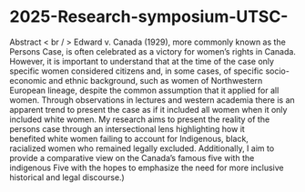 # 2025-Research-symposium-UTSC-
Abstract
< br / >
Edward v. Canada (1929), more commonly known as the Persons Case, is often celebrated as a victory for women’s rights in Canada. However, it is important to understand that at the time of the case only specific women considered citizens and, in some cases, of specific socio-economic and ethnic background, such as women of Northwestern European lineage, despite the common assumption that it applied for all women. Through observations in lectures and western academia there is an apparent trend to present the case as if it included all women when it only included white women. My research aims to present the reality of the persons case through an intersectional lens highlighting how it benefited white women failing to account for Indigenous, black, racialized women who remained legally excluded. Additionally, I aim to provide a comparative view on the Canada’s famous five with the indigenous Five with the hopes to emphasize the need for more inclusive historical and legal discourse.)
  
